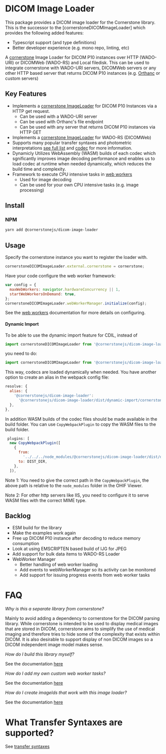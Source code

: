 # DICOM Image Loader

This package provides a DICOM image loader for the Cornerstone library.
This is the successor to the [cornerstoneDICOMImageLoader] which provides the following
added features:

- Typescript support (and type definitions)
- Better developer experience (e.g. mono repo, linting, etc)



A [cornerstone](https://github.com/cornerstonejs/cornerstone) Image Loader for
DICOM P10 instances over HTTP (WADO-URI) or DICOMWeb (WADO-RS) and Local filedisk. This can be used
to integrate cornerstone with WADO-URI servers, DICOMWeb servers or any other
HTTP based server that returns DICOM P10 instances (e.g.
[Orthanc](http://www.orthanc-server.com/) or custom servers)

## Key Features

- Implements a
  [cornerstone ImageLoader](https://www.cornerstonejs.org/docs/concepts/cornerstone-core/imageLoader)
  for DICOM P10 Instances via a HTTP get request.
  - Can be used with a WADO-URI server
  - Can be used with Orthanc's file endpoint
  - Can be used with any server that returns DICOM P10 instances via HTTP GET
- Implements a
  [cornerstone ImageLoader](https://www.cornerstonejs.org/docs/concepts/cornerstone-core/imageLoader)
  for WADO-RS (DICOMWeb)
- Supports many popular transfer syntaxes and photometric interpretations
  [see full list](docs/TransferSyntaxes.md)
  and [codec](docs/Codecs.md) for more information.
- Dynamicly Utilizes WebAssembly (WASM) builds of each codec which sgnificantly improves image decoding performance and enables us to load codec at runtime when needed dynamically, which reduces the build time and complexity.
- Framework to execute CPU intensive tasks in [web workers](docs/WebWorkers.md)
  - Used for image decoding
  - Can be used for your own CPU intensive tasks (e.g. image processing)


## Install

### NPM

```bash
yarn add @cornerstonejs/dicom-image-loader
```



## Usage

Specify the cornerstone instance you want to register the loader with.

```javascript
cornerstoneDICOMImageLoader.external.cornerstone = cornerstone;
```

Have your code configure the web worker framework:

```javascript
var config = {
  maxWebWorkers: navigator.hardwareConcurrency || 1,
  startWebWorkersOnDemand: true,
};
cornerstoneDICOMImageLoader.webWorkerManager.initialize(config);
```

See the [web workers](docs/WebWorkers.md) documentation for more details on
configuring.



#### Dynamic Import

To be able to use the dynamic import feature for CDIL, instead of

```js
import cornerstoneDICOMImageLoader from '@cornerstonejs/dicom-image-loader';
```

you need to do:

```js
import cornerstoneDICOMImageLoader from '@cornerstonejs/dicom-image-loader/dist/dynamic-import/cornerstoneDICOMImageLoader.min.js';
```

This way, codecs are loaded dynamically when needed. You have another option to
create an alias in the webpack config file:

```js
resolve: {
  alias: {
    '@cornerstonejs/dicom-image-loader':
      '@cornerstonejs/dicom-image-loader/dist/dynamic-import/cornerstoneDICOMImageLoader.min.js',
  },
},
```

In addition WASM builds of the codec files should be made available in the build
folder. You can use `CopyWebpackPlugin` to copy the WASM files to the build folder.


```js
 plugins: [
  new CopyWebpackPlugin([
    {
      from:
        '../../../node_modules/@cornerstonejs/dicom-image-loader/dist/dynamic-import',
      to: DIST_DIR,
    },
  ]),
```

Note 1: You need to give the correct path in the `CopyWebpackPlugin`, the above
path is relative to the `node_modules` folder in the OHIF Viewer.

Note 2: For other http servers like IIS, you need to configure it to serve WASM
files with the correct MIME type.


## Backlog

- ESM build for the library
- Make the examples work again
- Free up DICOM P10 instance after decoding to reduce memory consumption
- Look at using EMSCRIPTEN based build of IJG for JPEG
- Add support for bulk data items to WADO-RS Loader
- WebWorker Manager
  - Better handling of web worker loading
  - Add events to webWorkerManager so its activity can be monitored
  - Add support for issuing progress events from web worker tasks

# FAQ

_Why is this a separate library from cornerstone?_

Mainly to avoid adding a dependency to cornerstone for the DICOM parsing
library. While cornerstone is intended to be used to display medical images that
are stored in DICOM, cornerstone aims to simplify the use of medical imaging and
therefore tries to hide some of the complexity that exists within DICOM. It is
also desirable to support display of non DICOM images so a DICOM independent
image model makes sense.

_How do I build this library myself?_

See the documentation [here](docs/Building.md)

_How do I add my own custom web worker tasks?_

See the documentation [here](docs/WebWorkers.md)

_How do I create imageIds that work with this image loader?_

See the documentation [here](docs/ImageIds.md)

# What Transfer Syntaxes are supported?

See [transfer syntaxes](docs/TransferSyntaxes.md)


[license-image]: http://img.shields.io/badge/license-MIT-blue.svg?style=flat
[license-url]: LICENSE

[npm-url]: https://npmjs.org/package/@cornerstonejs/dicom-image-loader
[npm-version-image]: http://img.shields.io/npm/v/@cornerstonejs/dicom-image-loader.svg?style=flat
[npm-downloads-image]: http://img.shields.io/npm/dm/@cornerstonejs/dicom-image-loader.svg?style=flat

[travis-url]: http://travis-ci.org/cornerstonejs/cornerstoneDICOMImageLoader
[travis-image]: https://travis-ci.org/cornerstonejs/cornerstoneDICOMImageLoader.svg?branch=master

[coverage-url]: https://coveralls.io/github/cornerstonejs/cornerstoneDICOMImageLoader?branch=master
[coverage-image]: https://coveralls.io/repos/github/cornerstonejs/cornerstoneDICOMImageLoader/badge.svg?branch=master
